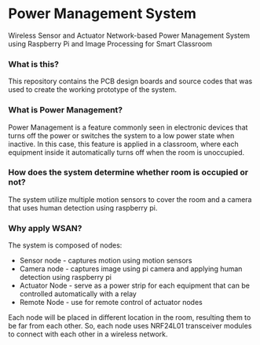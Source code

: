 # Power Management System
Wireless Sensor and Actuator Network-based Power Management System using Raspberry Pi and Image Processing for Smart Classroom
### What is this?
This repository contains the PCB design boards and source codes that was used to create the working prototype of the system.
### What is Power Management?
Power Management is a feature commonly seen in electronic devices that turns off the power or switches the system to a low power state when inactive. In this case, this feature is applied in a classroom, where each equipment inside it automatically turns off when the room is unoccupied. 
### How does the system determine whether room is occupied or not?
The system utilize multiple motion sensors to cover the room and a camera that uses human detection using raspberry pi.
### Why apply WSAN?
The system is composed of nodes:
* Sensor node - captures motion using motion sensors
* Camera node - captures image using pi camera and applying human detection using raspberry pi
* Actuator Node - serve as a power strip for each equipment that can be controlled automatically with a relay
* Remote Node - use for remote control of actuator nodes

Each node will be placed in different location in the room, resulting them to be far from each other. So, each node uses NRF24L01 transceiver modules to connect with each other in a wireless network.
 


 
